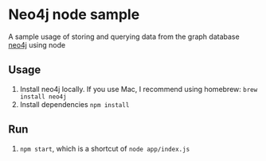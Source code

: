 # Neo4j node sample
A sample usage of storing and querying data from the graph database [neo4j](http://www.neo4j.org/) using node

## Usage
1. Install neo4j locally. If you use Mac, I recommend using homebrew: `brew install neo4j`
1. Install dependencies `npm install`

## Run
1. `npm start`, which is a shortcut of `node app/index.js`
